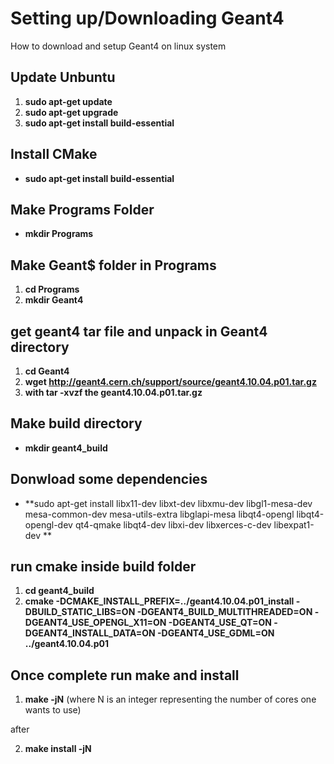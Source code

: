 # Setting up/Downloading Geant4
How to download and setup Geant4 on linux system

## Update Unbuntu 
1. **sudo apt-get update** 
2. **sudo apt-get upgrade**
3. **sudo apt-get install build-essential**

## Install CMake
* **sudo apt-get install build-essential**
## Make Programs Folder
* **mkdir Programs**

## Make Geant$ folder in Programs
1. **cd Programs**
2. **mkdir Geant4**

## get geant4 tar file and unpack in Geant4 directory

1. **cd Geant4**
2. **wget http://geant4.cern.ch/support/source/geant4.10.04.p01.tar.gz**
3. **with tar -xvzf the geant4.10.04.p01.tar.gz**

## Make build directory

* **mkdir geant4_build**

## Donwload some dependencies
* **sudo apt-get install libx11-dev libxt-dev libxmu-dev libgl1-mesa-dev mesa-common-dev mesa-utils-extra libglapi-mesa libqt4-opengl libqt4-opengl-dev qt4-qmake libqt4-dev libxi-dev libxerces-c-dev libexpat1-dev **

## run cmake inside build folder
1. **cd geant4_build**
2. **cmake -DCMAKE_INSTALL_PREFIX=../geant4.10.04.p01_install -DBUILD_STATIC_LIBS=ON -DGEANT4_BUILD_MULTITHREADED=ON -DGEANT4_USE_OPENGL_X11=ON -DGEANT4_USE_QT=ON -DGEANT4_INSTALL_DATA=ON -DGEANT4_USE_GDML=ON ../geant4.10.04.p01**

## Once complete run make and install
1. **make -jN** (where N is an integer representing the number of cores one wants to use)

after 

2. **make install -jN**
